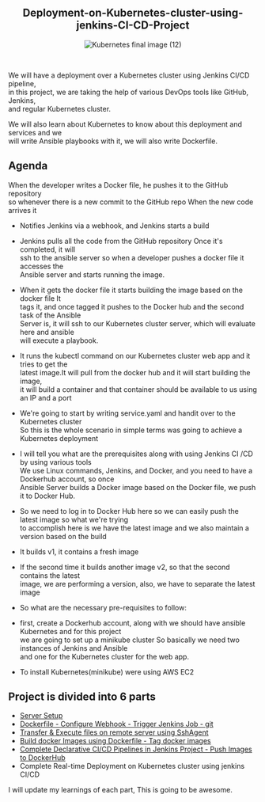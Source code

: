 <div align="center">

## Deployment-on-Kubernetes-cluster-using-jenkins-CI-CD-Project

![Kubernetes final image (12)](https://user-images.githubusercontent.com/58173938/197373162-1f510766-4437-41ba-b6f8-deead93c7693.png)

</div>
<br>



We will have a deployment over a Kubernetes cluster using Jenkins CI/CD pipeline,  <br>
in this project, we are taking the help of various DevOps tools like GitHub, Jenkins,  <br>
and regular Kubernetes cluster.

We will also learn about Kubernetes to know about this deployment and services and we  <br>
will write Ansible playbooks with it, we will also write Dockerfile.

## Agenda 

When the developer writes a Docker file, he pushes it to the GitHub repository  <br>
so whenever there is a new commit to the GitHub repo When the new code arrives it  <br>
 
 - Notifies Jenkins via a webhook, and Jenkins starts a build

 - Jenkins pulls all the code from the GitHub repository Once it's completed, it will <br>
  ssh to the ansible server so when a developer pushes a docker file it accesses the  <br>
  Ansible server and starts running the image.

 - When it gets the docker file it starts building the image based on the docker file It  <br>
  tags it, and once tagged it pushes to the Docker hub and the second task of the Ansible  <br>
  Server is, it will ssh to our Kubernetes cluster server, which will evaluate here and ansible  <br>
  will execute a playbook.

 - It runs the kubectl command on our Kubernetes cluster web app and it tries to get the  <br>
  latest image.It will pull from the docker hub and it will start building the image,   <br>
  it will build a container and that container should be available to us using an IP and a port

 - We're going to start by writing service.yaml and handit over to the Kubernetes cluster <br>
  So this is the whole scenario in simple terms was going to achieve a Kubernetes deployment

 - I will tell you what are the prerequisites along with using Jenkins CI /CD by using various tools  <br>
  We use Linux commands, Jenkins, and Docker, and you need to have a Dockerhub account, so once  <br>
  Ansible Server builds a Docker image based on the Docker file, we push it to Docker Hub.

 - So we need to log in to Docker Hub here so we can easily push the latest image so what we're trying  <br>
  to accomplish here is we have the latest image and we also maintain a version based on the build

 - It builds v1, it contains a fresh image

 - If the second time it builds another image v2, so that the second contains the latest  <br>
  image, we are performing a version, also, we have to separate the latest image

 - So what are the necessary pre-requisites to follow:

 - first, create a Dockerhub account, along with we should have ansible Kubernetes and for this project  <br>
  we are going to set up a minikube cluster So basically we need two instances of Jenkins and Ansible  <br>
  and one for the Kubernetes cluster for the web app.

 - To install Kubernetes(minikube) were using AWS EC2

## Project is divided into 6 parts

- [Server Setup](https://github.com/Krishnamohan-Yerrabilli/Deployment-on-K8s-cluster-using-jenkins-CI-CD/tree/main/Server%20Setup) 
- [Dockerfile - Configure Webhook - Trigger Jenkins Job - git](https://github.com/Krishnamohan-Yerrabilli/Deployment-on-K8s-cluster-using-jenkins-CI-CD/tree/main/Dockerfile%20-%20Configure%20Webhook%20-%20Trigger%20Jenkins%20Job%20-%20git) 
- [Transfer & Execute files on remote server using SshAgent](https://github.com/Krishnamohan-Yerrabilli/Deployment-on-K8s-cluster-using-jenkins-CI-CD/tree/main/Transfer%20%26%20Execute%20files%20on%20remote%20server%20using%20SshAgent)
- [Build docker Images using Dockerfile - Tag docker images](https://github.com/Krishnamohan-Yerrabilli/Deployment-on-K8s-cluster-using-jenkins-CI-CD/tree/main/Build%20docker%20Images%20using%20Dockerfile%20-%20Tag%20docker%20images)
- [Complete Declarative CI/CD Pipelines in Jenkins Project - Push Images to DockerHub](https://github.com/Krishnamohan-Yerrabilli/Deployment-on-K8s-cluster-using-jenkins-CI-CD/blob/main/Complete%20Declarative%20CI-CD%20Pipelines%20in%20Jenkins%20Project%20-%20Push%20Images%20to%20DockerHub/README.md)
- Complete Real-time Deployment on Kubernetes cluster using jenkins CI/CD

I will update my learnings of each part, This is going to be awesome. 
